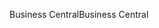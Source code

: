 <span data-ttu-id="413ea-101">Business Central</span><span class="sxs-lookup"><span data-stu-id="413ea-101">Business Central</span></span>
